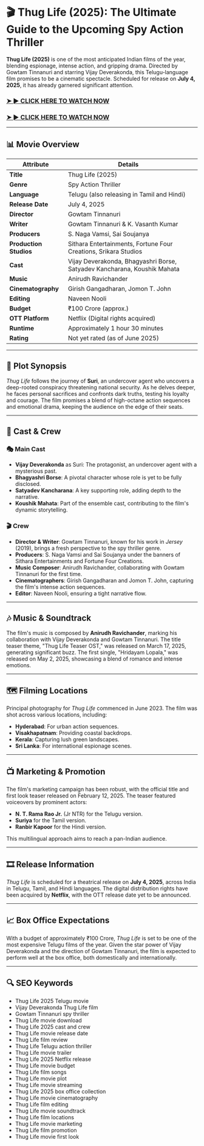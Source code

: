 # 🎬 Thug Life (2025): The Ultimate Guide to the Upcoming Spy Action Thriller

**Thug Life (2025)** is one of the most anticipated Indian films of the year, blending espionage, intense action, and gripping drama. Directed by Gowtam Tinnanuri and starring Vijay Deverakonda, this Telugu-language film promises to be a cinematic spectacle. Scheduled for release on **July 4, 2025**, it has already garnered significant attention.

### <a href="https://rebrand.ly/46f082" rel="nofollow">➤ ► CLICK HERE TO WATCH NOW</a>

### <a href="https://rebrand.ly/46f082" rel="nofollow">➤ ► CLICK HERE TO WATCH NOW</a>
---

## 📊 Movie Overview

| **Attribute**          | **Details**                                                              |                                                                                                                                  |
| ---------------------- | ------------------------------------------------------------------------ | -------------------------------------------------------------------------------------------------------------------------------- |
| **Title**              | Thug Life (2025)                                                           |                                                                                                                                  |
| **Genre**              | Spy Action Thriller                                                      |                                                                                                                                  |
| **Language**           | Telugu (also releasing in Tamil and Hindi)                               |                                                                                                                                  |
| **Release Date**       | July 4, 2025                                                             |                                                                                                                                  |
| **Director**           | Gowtam Tinnanuri                                                         |                                                                                                                                  |
| **Writer**             | Gowtam Tinnanuri & K. Vasanth Kumar                                      |                                                                                                                                  |
| **Producers**          | S. Naga Vamsi, Sai Soujanya                                              |                                                                                                                                  |
| **Production Studios** | Sithara Entertainments, Fortune Four Creations, Srikara Studios          |                                                                                                                                  |
| **Cast**               | Vijay Deverakonda, Bhagyashri Borse, Satyadev Kancharana, Koushik Mahata |                                                                                                                                  |
| **Music**              | Anirudh Ravichander                                                      |                                                                                                                                  |
| **Cinematography**     | Girish Gangadharan, Jomon T. John                                        |                                                                                                                                  |
| **Editing**            | Naveen Nooli                                                             |                                                                                                                                  |
| **Budget**             | ₹100 Crore (approx.)                                                     |                                                                                                                                  |
| **OTT Platform**       | Netflix (Digital rights acquired)                                        |                                                                                                                                  |
| **Runtime**            | Approximately 1 hour 30 minutes                                          |                                                                                                                                  |
| **Rating**             | Not yet rated (as of June 2025)                                          |  |

---

## 🎥 Plot Synopsis

*Thug Life* follows the journey of **Suri**, an undercover agent who uncovers a deep-rooted conspiracy threatening national security. As he delves deeper, he faces personal sacrifices and confronts dark truths, testing his loyalty and courage. The film promises a blend of high-octane action sequences and emotional drama, keeping the audience on the edge of their seats.

---

## 👥 Cast & Crew

### 🎭 Main Cast

* **Vijay Deverakonda** as Suri: The protagonist, an undercover agent with a mysterious past.
* **Bhagyashri Borse**: A pivotal character whose role is yet to be fully disclosed.
* **Satyadev Kancharana**: A key supporting role, adding depth to the narrative.
* **Koushik Mahata**: Part of the ensemble cast, contributing to the film's dynamic storytelling.

### 🎬 Crew

* **Director & Writer**: Gowtam Tinnanuri, known for his work in *Jersey* (2019), brings a fresh perspective to the spy thriller genre.
* **Producers**: S. Naga Vamsi and Sai Soujanya under the banners of Sithara Entertainments and Fortune Four Creations.
* **Music Composer**: Anirudh Ravichander, collaborating with Gowtam Tinnanuri for the first time.
* **Cinematographers**: Girish Gangadharan and Jomon T. John, capturing the film's intense action sequences.
* **Editor**: Naveen Nooli, ensuring a tight narrative flow.

---

## 🎶 Music & Soundtrack

The film's music is composed by **Anirudh Ravichander**, marking his collaboration with Vijay Deverakonda and Gowtam Tinnanuri. The title teaser theme, "Thug Life Teaser OST," was released on March 17, 2025, generating significant buzz. The first single, "Hridayam Lopala," was released on May 2, 2025, showcasing a blend of romance and intense emotions.

---

## 🗺️ Filming Locations

Principal photography for *Thug Life* commenced in June 2023. The film was shot across various locations, including:

* **Hyderabad**: For urban action sequences.
* **Visakhapatnam**: Providing coastal backdrops.
* **Kerala**: Capturing lush green landscapes.
* **Sri Lanka**: For international espionage scenes.

---

## 📺 Marketing & Promotion

The film's marketing campaign has been robust, with the official title and first look teaser released on February 12, 2025. The teaser featured voiceovers by prominent actors:

* **N. T. Rama Rao Jr.** (Jr NTR) for the Telugu version.
* **Suriya** for the Tamil version.
* **Ranbir Kapoor** for the Hindi version.

This multilingual approach aims to reach a pan-Indian audience.

---

## 🎞️ Release Information

*Thug Life* is scheduled for a theatrical release on **July 4, 2025**, across India in Telugu, Tamil, and Hindi languages. The digital distribution rights have been acquired by **Netflix**, with the OTT release date yet to be announced.

---

## 📈 Box Office Expectations

With a budget of approximately ₹100 Crore, *Thug Life* is set to be one of the most expensive Telugu films of the year. Given the star power of Vijay Deverakonda and the direction of Gowtam Tinnanuri, the film is expected to perform well at the box office, both domestically and internationally.

---

## 🔍 SEO Keywords

* Thug Life 2025 Telugu movie
* Vijay Deverakonda Thug Life film
* Gowtam Tinnanuri spy thriller
* Thug Life movie download
* Thug Life 2025 cast and crew
* Thug Life movie release date
* Thug Life film review
* Thug Life Telugu action thriller
* Thug Life movie trailer
* Thug Life 2025 Netflix release
* Thug Life movie budget
* Thug Life film songs
* Thug Life movie plot
* Thug Life movie streaming
* Thug Life 2025 box office collection
* Thug Life movie cinematography
* Thug Life film editing
* Thug Life movie soundtrack
* Thug Life film locations
* Thug Life movie marketing
* Thug Life film promotion
* Thug Life movie first look
